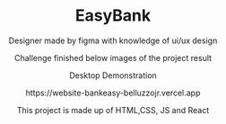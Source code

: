 <h1 align="center"> EasyBank </h1>

<p align="center"> Designer made by figma with knowledge of ui/ux design </p>
<p align="center"> Challenge finished below images of the project result </p>

<div align="center">
  <p align="center"> Desktop Demonstration </p>
  https://website-bankeasy-belluzzojr.vercel.app
<div align="center">
  <p> This project is made up of HTML,CSS, JS and React </p>
</div>
